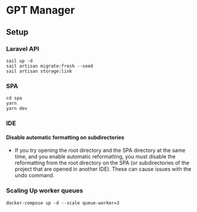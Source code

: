 # GPT Manager

## Setup

### Laravel API

```
sail up -d
sail artisan migrate:fresh --seed
sail artisan storage:link
```

### SPA

```
cd spa
yarn
yarn dev
```

### IDE

#### Disable automatic formatting on subdirectories

* If you try opening the root directory and the SPA directory at the same time, and you enable automatic reformatting,
  you must disable the reformatting from the root directory on the SPA (or subdirectories of the project that are opened
  in another IDE). These can cause issues with the undo command.

### Scaling Up worker queues

```
docker-compose up -d --scale queue-worker=3
```

